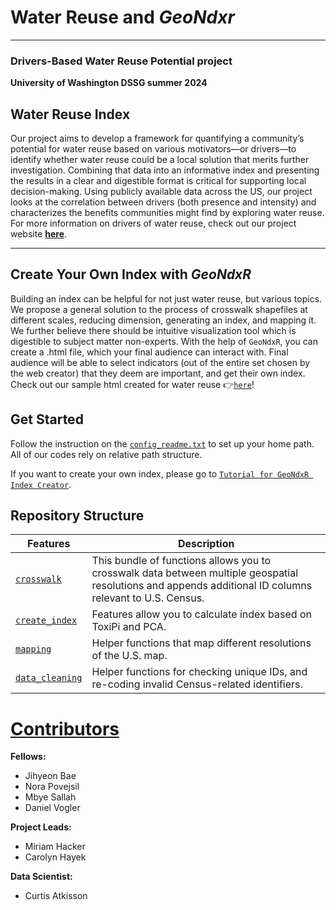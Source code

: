 # Water Reuse and _GeoNdxr_
___
### Drivers-Based Water Reuse Potential project
**University of Washington DSSG summer 2024**


## Water Reuse Index
Our project aims to develop a framework for quantifying a community’s potential for water reuse based on various motivators—or drivers—to identify whether water reuse could be a local solution that merits further investigation. Combining that data into an informative index and presenting the results in a clear and digestible format is critical for supporting local decision-making. Using publicly available data across the US, our project looks at the correlation between drivers (both presence and intensity) and characterizes the benefits communities might find by exploring water reuse. For more information on drivers of water reuse, check out our project website [**here**](https://uwescience.github.io/WaterReuseDSSG2024/). 
___

## Create Your Own Index with _GeoNdxR_
Building an index can be helpful for not just water reuse, but various topics. We propose a general solution to the process of crosswalk shapefiles at different scales, reducing dimension, generating an index, and mapping it. We further believe there should be intuitive visualization tool which is digestible to subject matter non-experts. With the help of `GeoNdxR`, you can create a .html file, which your final audience can interact with. Final audience will be able to select indicators (out of the entire set chosen by the web creator) that they deem are important, and get their own index. Check out our sample html created for water reuse 👉[`here`](https://uwescience.github.io/WaterReuseDSSG2024/connecting-pieces/index.html)! 


## Get Started
Follow the instruction on the [`config_readme.txt`](https://github.com/uwescience/WaterReuseDSSG2024/blob/main/config-readme.txt) to set up your home path. All of our codes rely on relative path structure. 

If you want to create your own index, please go to [`Tutorial for GeoNdxR Index Creator`](https://github.com/uwescience/WaterReuseDSSG2024/blob/main/geo-ndxr/create_index_tutorial.md).

## Repository Structure
|**Features** | **Description**|
|-----------|------------|
|[`crosswalk`](https://github.com/uwescience/WaterReuseDSSG2024/blob/main/docs/tutorial/crosswalk.md)| This bundle of functions allows you to crosswalk data between multiple geospatial resolutions and appends additional ID columns relevant to U.S. Census.|
|[`create_index`](https://github.com/uwescience/WaterReuseDSSG2024/tree/main/code/create_index)|Features allow you to calculate index based on ToxiPi and PCA.|
|[`mapping`](https://github.com/uwescience/WaterReuseDSSG2024/tree/main/code/mapping)|Helper functions that map different resolutions of the U.S. map.|
|[`data_cleaning`](https://github.com/uwescience/WaterReuseDSSG2024/tree/main/code/data_cleaning)|Helper functions for checking unique IDs, and re-coding invalid Census-related identifiers.|



# [Contributors](https://escience.washington.edu/using-data-science/data-science-for-social-good/participants/)

**Fellows:**
- Jihyeon Bae 
- Nora Povejsil
- Mbye Sallah
- Daniel Vogler 

**Project Leads:**
- Miriam Hacker 
- Carolyn Hayek   

**Data Scientist:**
- Curtis Atkisson
